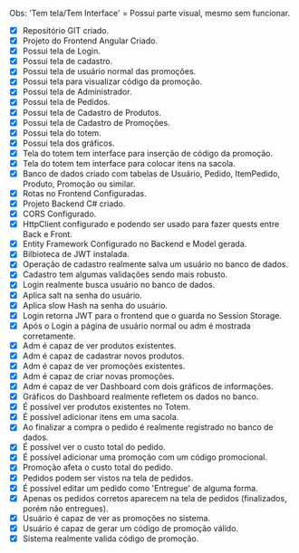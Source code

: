 Obs: 'Tem tela/Tem Interface' = Possui parte visual, mesmo sem funcionar.

- [X] Repositório GIT criado.
- [X] Projeto do Frontend Angular Criado.
- [X] Possui tela de Login.
- [X] Possui tela de cadastro.
- [X] Possui tela de usuário normal das promoções.
- [X] Possui tela para visualizar código da promoção.
- [X] Possui tela de Administrador.
- [X] Possui tela de Pedidos.
- [X] Possui tela de Cadastro de Produtos.
- [X] Possui tela de Cadastro de Promoções.
- [X] Possui tela do totem.
- [X] Possui tela dos gráficos.
- [X] Tela do totem tem interface para inserção de código da promoção.
- [X] Tela do totem tem interface para colocar itens na sacola.
- [X] Banco de dados criado com tabelas de Usuário, Pedido, ItemPedido, Produto, Promoção ou similar.
- [X] Rotas no Frontend Configuradas.
- [X] Projeto Backend C# criado.
- [X] CORS Configurado.
- [X] HttpClient configurado e podendo ser usado para fazer quests entre Back e Front.
- [X] Entity Framework Configurado no Backend e Model gerada.
- [X] Bilbioteca de JWT instalada.
- [X] Operação de cadastro realmente salva um usuário no banco de dados.
- [X] Cadastro tem algumas validações sendo mais robusto.
- [X] Login realmente busca usuário no banco de dados.
- [X] Aplica salt na senha do usuário.
- [X] Aplica slow Hash na senha do usuário.
- [X] Login retorna JWT para o frontend que o guarda no Session Storage.
- [X] Após o Login a página de usuário normal ou adm é mostrada corretamente.
- [X] Adm é capaz de ver produtos existentes.
- [X] Adm é capaz de cadastrar novos produtos.
- [X] Adm é capaz de ver promoções existentes.
- [X] Adm é capaz de criar novas promoções.
- [X] Adm é capaz de ver Dashboard com dois gráficos de informações.
- [X] Gráficos do Dashboard realmente refletem os dados no banco.
- [X] É possível ver produtos existentes no Totem.
- [X] É possível adicionar itens em uma sacola.
- [X] Ao finalizar a compra o pedido é realmente registrado no banco de dados.
- [X] É possível ver o custo total do pedido.
- [X] É possível adicionar uma promoção com um código promocional.
- [X] Promoção afeta o custo total do pedido.
- [X] Pedidos podem ser vistos na tela de pedidos.
- [X] É possível editar um pedido como 'Entregue' de alguma forma.
- [X] Apenas os pedidos corretos aparecem na tela de pedidos (finalizados, porém não entregues).
- [X] Usuário é capaz de ver as promoções no sistema.
- [X] Usuário é capaz de gerar um código de promoção válido.
- [X] Sistema realmente valida código de promoção.

